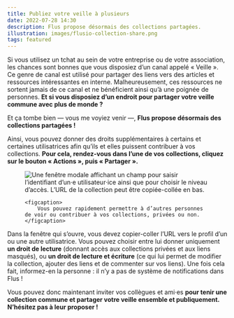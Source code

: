 ```yaml
---
title: Publiez votre veille à plusieurs
date: 2022-07-28 14:30
description: Flus propose désormais des collections partagées.
illustration: images/flusio-collection-share.png
tags: featured
---
```


Si vous utilisez un tchat au sein de votre entreprise ou de votre association, les chances sont bonnes que vous disposiez d’un canal appelé « Veille ». Ce genre de canal est utilisé pour partager des liens vers des articles et ressources intéressantes en interne. Malheureusement, ces ressources ne sortent jamais de ce canal et ne bénéficient ainsi qu’à une poignée de personnes. **Et si vous disposiez d’un endroit pour partager votre veille commune avec plus de monde ?**

Et ça tombe bien — vous me voyiez venir —, **Flus propose désormais des collections partagées !**

Ainsi, vous pouvez donner des droits supplémentaires à certains et certaines utilisatrices afin qu’ils et elles puissent contribuer à vos collections. **Pour cela, rendez-vous dans l’une de vos collections, cliquez sur le bouton « Actions », puis « Partager ».**

<figure>
    <div class="screenshot">
        <img class="illustration screenshot__image" src="images/flusio-collection-share.png" alt="Une fenêtre modale affichant un champ pour saisir l’identifiant d’un‧e utilisateur‧ice ainsi que pour choisir le niveau d’accès. L’URL de la collection peut être copiée-collée en bas.">
    </div>

    <figcaption>
        Vous pouvez rapidement permettre à d’autres personnes de voir ou contribuer à vos collections, privées ou non.
    </figcaption>
</figure>

Dans la fenêtre qui s’ouvre, vous devez copier-coller l’<abbr>URL</abbr> vers le profil d’un ou une autre utilisatrice. Vous pouvez choisir entre lui donner uniquement **un droit de lecture** (donnant accès aux collections privées et aux liens masqués), ou **un droit de lecture et écriture** (ce qui lui permet de modifier la collection, ajouter des liens et de commenter sur vos liens). Une fois cela fait, informez-en la personne : il n’y a pas de système de notifications dans Flus !

Vous pouvez donc maintenant inviter vos collègues et ami‧es **pour tenir une collection commune et partager votre veille ensemble et publiquement. N’hésitez pas à leur proposer !**
